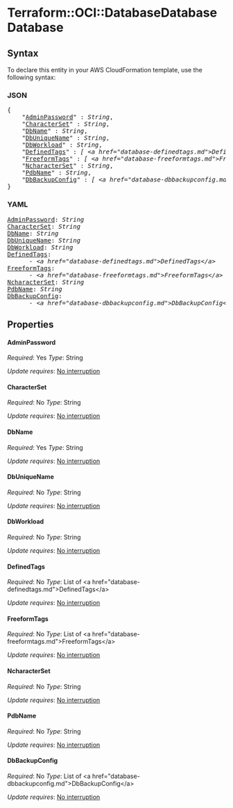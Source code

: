 # Terraform::OCI::DatabaseDatabase Database

## Syntax

To declare this entity in your AWS CloudFormation template, use the following syntax:

### JSON

<pre>
{
    "<a href="#adminpassword" title="AdminPassword">AdminPassword</a>" : <i>String</i>,
    "<a href="#characterset" title="CharacterSet">CharacterSet</a>" : <i>String</i>,
    "<a href="#dbname" title="DbName">DbName</a>" : <i>String</i>,
    "<a href="#dbuniquename" title="DbUniqueName">DbUniqueName</a>" : <i>String</i>,
    "<a href="#dbworkload" title="DbWorkload">DbWorkload</a>" : <i>String</i>,
    "<a href="#definedtags" title="DefinedTags">DefinedTags</a>" : <i>[ &lt;a href=&#34;database-definedtags.md&#34;&gt;DefinedTags&lt;/a&gt;, ... ]</i>,
    "<a href="#freeformtags" title="FreeformTags">FreeformTags</a>" : <i>[ &lt;a href=&#34;database-freeformtags.md&#34;&gt;FreeformTags&lt;/a&gt;, ... ]</i>,
    "<a href="#ncharacterset" title="NcharacterSet">NcharacterSet</a>" : <i>String</i>,
    "<a href="#pdbname" title="PdbName">PdbName</a>" : <i>String</i>,
    "<a href="#dbbackupconfig" title="DbBackupConfig">DbBackupConfig</a>" : <i>[ &lt;a href=&#34;database-dbbackupconfig.md&#34;&gt;DbBackupConfig&lt;/a&gt;, ... ]</i>
}
</pre>

### YAML

<pre>
<a href="#adminpassword" title="AdminPassword">AdminPassword</a>: <i>String</i>
<a href="#characterset" title="CharacterSet">CharacterSet</a>: <i>String</i>
<a href="#dbname" title="DbName">DbName</a>: <i>String</i>
<a href="#dbuniquename" title="DbUniqueName">DbUniqueName</a>: <i>String</i>
<a href="#dbworkload" title="DbWorkload">DbWorkload</a>: <i>String</i>
<a href="#definedtags" title="DefinedTags">DefinedTags</a>: <i>
      - &lt;a href=&#34;database-definedtags.md&#34;&gt;DefinedTags&lt;/a&gt;</i>
<a href="#freeformtags" title="FreeformTags">FreeformTags</a>: <i>
      - &lt;a href=&#34;database-freeformtags.md&#34;&gt;FreeformTags&lt;/a&gt;</i>
<a href="#ncharacterset" title="NcharacterSet">NcharacterSet</a>: <i>String</i>
<a href="#pdbname" title="PdbName">PdbName</a>: <i>String</i>
<a href="#dbbackupconfig" title="DbBackupConfig">DbBackupConfig</a>: <i>
      - &lt;a href=&#34;database-dbbackupconfig.md&#34;&gt;DbBackupConfig&lt;/a&gt;</i>
</pre>

## Properties

#### AdminPassword

_Required_: Yes
_Type_: String

_Update requires_: [No interruption](https://docs.aws.amazon.com/AWSCloudFormation/latest/UserGuide/using-cfn-updating-stacks-update-behaviors.html#update-no-interrupt)

#### CharacterSet

_Required_: No
_Type_: String

_Update requires_: [No interruption](https://docs.aws.amazon.com/AWSCloudFormation/latest/UserGuide/using-cfn-updating-stacks-update-behaviors.html#update-no-interrupt)

#### DbName

_Required_: Yes
_Type_: String

_Update requires_: [No interruption](https://docs.aws.amazon.com/AWSCloudFormation/latest/UserGuide/using-cfn-updating-stacks-update-behaviors.html#update-no-interrupt)

#### DbUniqueName

_Required_: No
_Type_: String

_Update requires_: [No interruption](https://docs.aws.amazon.com/AWSCloudFormation/latest/UserGuide/using-cfn-updating-stacks-update-behaviors.html#update-no-interrupt)

#### DbWorkload

_Required_: No
_Type_: String

_Update requires_: [No interruption](https://docs.aws.amazon.com/AWSCloudFormation/latest/UserGuide/using-cfn-updating-stacks-update-behaviors.html#update-no-interrupt)

#### DefinedTags

_Required_: No
_Type_: List of &lt;a href=&#34;database-definedtags.md&#34;&gt;DefinedTags&lt;/a&gt;

_Update requires_: [No interruption](https://docs.aws.amazon.com/AWSCloudFormation/latest/UserGuide/using-cfn-updating-stacks-update-behaviors.html#update-no-interrupt)

#### FreeformTags

_Required_: No
_Type_: List of &lt;a href=&#34;database-freeformtags.md&#34;&gt;FreeformTags&lt;/a&gt;

_Update requires_: [No interruption](https://docs.aws.amazon.com/AWSCloudFormation/latest/UserGuide/using-cfn-updating-stacks-update-behaviors.html#update-no-interrupt)

#### NcharacterSet

_Required_: No
_Type_: String

_Update requires_: [No interruption](https://docs.aws.amazon.com/AWSCloudFormation/latest/UserGuide/using-cfn-updating-stacks-update-behaviors.html#update-no-interrupt)

#### PdbName

_Required_: No
_Type_: String

_Update requires_: [No interruption](https://docs.aws.amazon.com/AWSCloudFormation/latest/UserGuide/using-cfn-updating-stacks-update-behaviors.html#update-no-interrupt)

#### DbBackupConfig

_Required_: No
_Type_: List of &lt;a href=&#34;database-dbbackupconfig.md&#34;&gt;DbBackupConfig&lt;/a&gt;

_Update requires_: [No interruption](https://docs.aws.amazon.com/AWSCloudFormation/latest/UserGuide/using-cfn-updating-stacks-update-behaviors.html#update-no-interrupt)

